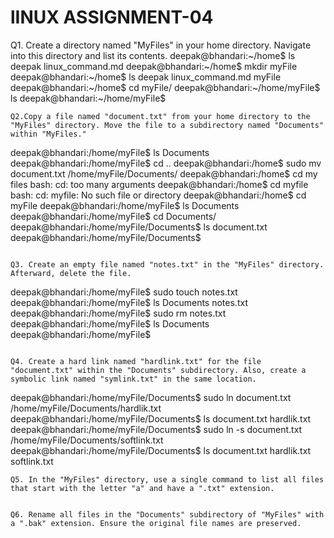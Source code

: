 # lINUX ASSIGNMENT-04

Q1. Create a directory named "MyFiles" in your home directory. Navigate into this directory and list its contents.
deepak@bhandari:~/home$ ls
deepak  linux_command.md
deepak@bhandari:~/home$ mkdir myFile
deepak@bhandari:~/home$ ls
deepak  linux_command.md  myFile
deepak@bhandari:~/home$ cd myFile/
deepak@bhandari:~/home/myFile$ ls
deepak@bhandari:~/home/myFile$ 
```
Q2.Copy a file named "document.txt" from your home directory to the "MyFiles" directory. Move the file to a subdirectory named "Documents" within "MyFiles."

```
deepak@bhandari:/home/myFile$ ls
Documents
deepak@bhandari:/home/myFile$ cd ..
deepak@bhandari:/home$ sudo mv document.txt /home/myFile/Documents/
deepak@bhandari:/home$ cd my files
bash: cd: too many arguments
deepak@bhandari:/home$ cd myfile
bash: cd: myfile: No such file or directory
deepak@bhandari:/home$ cd myFile
deepak@bhandari:/home/myFile$ ls
Documents
deepak@bhandari:/home/myFile$ cd Documents/
deepak@bhandari:/home/myFile/Documents$ ls
document.txt
deepak@bhandari:/home/myFile/Documents$ 
```

Q3. Create an empty file named "notes.txt" in the "MyFiles" directory. Afterward, delete the file.
```
deepak@bhandari:/home/myFile$ sudo touch notes.txt
deepak@bhandari:/home/myFile$ ls
Documents  notes.txt
deepak@bhandari:/home/myFile$ sudo rm notes.txt 
deepak@bhandari:/home/myFile$ ls
Documents
deepak@bhandari:/home/myFile$ 
```

Q4. Create a hard link named "hardlink.txt" for the file "document.txt" within the "Documents" subdirectory. Also, create a symbolic link named "symlink.txt" in the same location.
```
deepak@bhandari:/home/myFile/Documents$ sudo ln document.txt /home/myFile/Documents/hardlik.txt
deepak@bhandari:/home/myFile/Documents$ ls
document.txt  hardlik.txt
deepak@bhandari:/home/myFile/Documents$ sudo ln -s document.txt /home/myFile/Documents/softlink.txt
deepak@bhandari:/home/myFile/Documents$ ls
document.txt  hardlik.txt  softlink.txt
```
Q5. In the "MyFiles" directory, use a single command to list all files that start with the letter "a" and have a ".txt" extension.
```

```

Q6. Rename all files in the "Documents" subdirectory of "MyFiles" with a ".bak" extension. Ensure the original file names are preserved.
```

```
